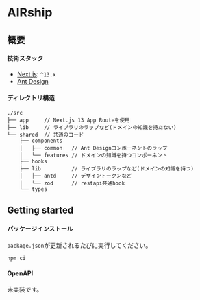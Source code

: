 # AIRship

## 概要

#### 技術スタック

- [Next.js](https://nextjs.org/): `^13.x`
- [Ant Design](https://ant.design/)

#### ディレクトリ構造

```
./src
├── app     // Next.js 13 App Routeを使用
├── lib     // ライブラリのラップなど(ドメインの知識を持たない)
└── shared  // 共通のコード
    ├── components
    │   ├── common   // Ant Designコンポーネントのラップ
    │   └── features // ドメインの知識を持つコンポーネント
    ├── hooks
    ├── lib          // ライブラリのラップなど(ドメインの知識を持つ)
    │   ├── antd     // デザイントークンなど
    │   └── zod      // restapi共通hook
    └── types
```

## Getting started

#### パッケージインストール

`package.json`が更新されるたびに実行してください。

```
npm ci
```

#### OpenAPI

未実装です。
